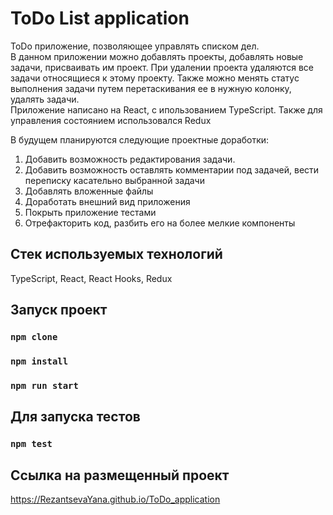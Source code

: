 # ToDo List application

ToDo приложение, позволяющее управлять списком дел.  
В данном приложении можно добавлять проекты, добавлять новые задачи, присваивать им проект. При удалении проекта удаляются все задачи относящиеся к этому проекту. Также можно менять статус выполнения задачи путем перетаскивания ее в нужную колонку, удалять задачи.  
Приложение написано на React, с ипользованием TypeScript. Также для управления состоянием использовался Redux

В будущем планируются следующие проектные доработки:  
1. Добавить возможность редактирования задачи.
2. Добавить возможность оставлять комментарии под задачей, вести переписку касательно выбранной задачи
3. Добавлять вложенные файлы
4. Доработать внешний вид приложения   
5. Покрыть приложение тестами  
6. Отрефакторить код, разбить его на более мелкие компоненты  





## Стек используемых технологий

TypeScript, React, React Hooks, Redux

## Запуск проект

### `npm clone`
### `npm install`
### `npm run start`

## Для запуска тестов  

### `npm test`  

## Ссылка на размещенный проект  
https://RezantsevaYana.github.io/ToDo_application

